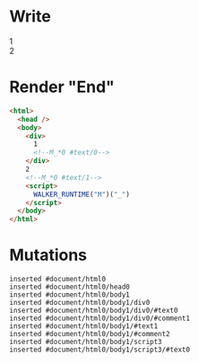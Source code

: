 # Write
  <div>1<!--M_*0 #text/0--></div>2<!--M_*0 #text/1--><script>WALKER_RUNTIME("M")("_")</script>


# Render "End"
```html
<html>
  <head />
  <body>
    <div>
      1
      <!--M_*0 #text/0-->
    </div>
    2
    <!--M_*0 #text/1-->
    <script>
      WALKER_RUNTIME("M")("_")
    </script>
  </body>
</html>
```

# Mutations
```
inserted #document/html0
inserted #document/html0/head0
inserted #document/html0/body1
inserted #document/html0/body1/div0
inserted #document/html0/body1/div0/#text0
inserted #document/html0/body1/div0/#comment1
inserted #document/html0/body1/#text1
inserted #document/html0/body1/#comment2
inserted #document/html0/body1/script3
inserted #document/html0/body1/script3/#text0
```